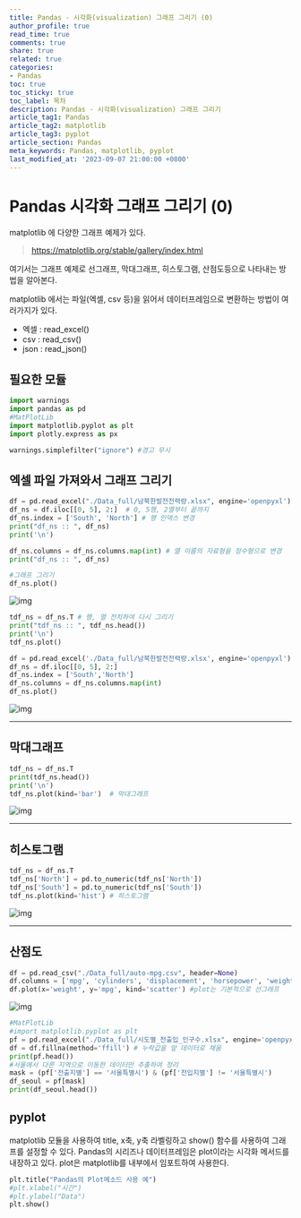 ```yaml
---
title: Pandas - 시각화(visualization) 그래프 그리기 (0)
author_profile: true
read_time: true
comments: true
share: true
related: true
categories:
- Pandas
toc: true
toc_sticky: true
toc_label: 목차
description: Pandas - 시각화(visualization) 그래프 그리기
article_tag1: Pandas
article_tag2: matplotlib  
article_tag3: pyplot
article_section: Pandas
meta_keywords: Pandas, matplotlib, pyplot
last_modified_at: '2023-09-07 21:00:00 +0800'
---
```


# Pandas 시각화 그래프 그리기 (0)
matplotlib 에 다양한 그래프 예제가 있다.
> https://matplotlib.org/stable/gallery/index.html

여기서는 그래프 예제로 선그래프, 막대그래프, 히스토그램, 산점도등으로 나타내는 방법을 알아본다.

matplotlib 에서는 파일(엑셀, csv 등)을 읽어서 데이터프레임으로 변환하는 방법이 여러가지가 있다.
- 엑셀 : read_excel()
- csv : read_csv()
- json : read_json()

## 필요한 모듈
```py
import warnings
import pandas as pd
#MatPlotLib
import matplotlib.pyplot as plt
import plotly.express as px

warnings.simplefilter("ignore") #경고 무시
```

## 엑셀 파일 가져와서 그래프 그리기
```py
df = pd.read_excel("./Data_full/남북한발전전력량.xlsx", engine='openpyxl')
df_ns = df.iloc[[0, 5], 2:]  # 0, 5행, 2열부터 끝까지
df_ns.index = ['South', 'North'] # 행 인덱스 변경
print("df_ns :: ", df_ns) 
print('\n')

df_ns.columns = df_ns.columns.map(int) # 열 이름의 자료형을 정수형으로 변경
print("df_ns :: ", df_ns)

#그래프 그리기
df_ns.plot()
```
![img](/assets/images/pandas/Figure_1.png "pandas")

```py
tdf_ns = df_ns.T # 행, 열 전치하여 다시 그리기
print("tdf_ns :: ", tdf_ns.head())
print('\n')
tdf_ns.plot()

df = pd.read_excel('./Data_full/남북한발전전력량.xlsx', engine='openpyxl')
df_ns = df.iloc[[0, 5], 2:]
df_ns.index = ['South','North']
df_ns.columns = df_ns.columns.map(int)
df_ns.plot()
```
![img](/assets/images/pandas/Figure_2.png "pandas")


-----------
## 막대그래프
```py
tdf_ns = df_ns.T
print(tdf_ns.head())
print('\n')
tdf_ns.plot(kind='bar')  # 막대그래프
```
![img](/assets/images/pandas/Figure_5.png "pandas")


-----------
## 히스토그램
```py
tdf_ns = df_ns.T
tdf_ns['North'] = pd.to_numeric(tdf_ns['North'])
tdf_ns['South'] = pd.to_numeric(tdf_ns['South'])
tdf_ns.plot(kind='hist') # 히스토그램
```
![img](/assets/images/pandas/Figure_6.png "pandas")


-----------
## 산점도
```py
df = pd.read_csv("./Data_full/auto-mpg.csv", header=None)
df.columns = ['mpg', 'cylinders', 'displacement', 'horsepower', 'weight', 'acceleration', 'model year', 'origin', 'name']
df.plot(x='weight', y='mpg', kind='scatter') #plot는 기본적으로 선그래프
```
![img](/assets/images/pandas/Figure_7.png "pandas")


```py
#MatPlotLib
#import matplotlib.pyplot as plt
pf = pd.read_excel("./Data_full/시도별_전출입_인구수.xlsx", engine='openpyxl', header=0)
df = df.fillna(method='ffill') # 누락값을 앞 데이터로 채움  
print(pf.head())
#서울에서 다른 지역으로 이동한 데이터만 추출하여 정리
mask = (pf['전출지별'] == '서울특별시') & (pf['전입지별'] != '서울특별시')
df_seoul = pf[mask]
print(df_seoul.head())
```

## pyplot

matplotlib 모듈을 사용하여 title, x축, y축 라벨링하고 show() 함수를 사용하여 그래프를 설정할 수 있다.
Pandas의 시리즈나 데이터프레임은 plot이라는 시각화 메서드를 내장하고 있다. 
plot은 matplotlib를 내부에서 임포트하여 사용한다.

```py
plt.title("Pandas의 Plot메소드 사용 예")
#plt.xlabel("시간")
#plt.ylabel("Data")
plt.show()
```